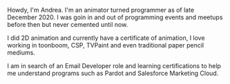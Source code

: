   Howdy, I'm Andrea. I'm an animator turned programmer as of late December 2020. I was goin in and out of programming events and meetups before then but never cemented until now.
  
  I did 2D animation and currently have a certificate of animation, I love working in toonboom, CSP, TVPaint and even traditional paper pencil mediums.
  
  I am in search of an Email Developer role and learning certifications to help me understand programs such as Pardot and Salesforce Marketing Cloud.
